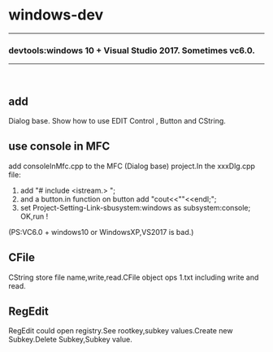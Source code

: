 #  windows-dev

----
### devtools:windows 10 + Visual Studio 2017. Sometimes vc6.0. 

---

 
## add 
Dialog base. Show how to use EDIT Control , Button and CString.
 
## use console in MFC 
add consoleInMfc.cpp to the MFC (Dialog base) project.In the xxxDlg.cpp file:    
1. add "# include <istream.> ";   
2. and a button.in function on button add "cout<<""<<endl;";   
3. set Project-Setting-Link-sbusystem:windows as subsystem:console;   
OK,run !      

(PS:VC6.0 + windows10 or WindowsXP,VS2017 is bad.)

## CFile
CString store file name,write,read.CFile object ops 1.txt including write and read.

## RegEdit
RegEdit could open registry.See rootkey,subkey values.Create new Subkey.Delete Subkey,Subkey value.  

